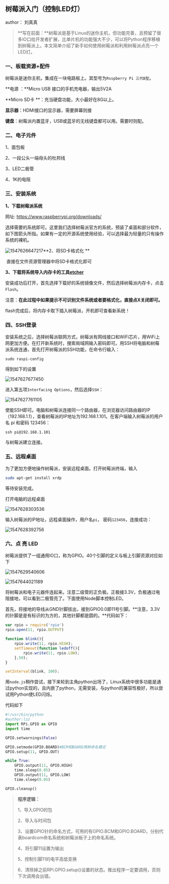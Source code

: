 ## 树莓派入门（控制LED灯）

author： 刘真真

>**写在前面：**树莓派是基于Linux的迷你主机，但功能完善，且预留了很多IO口给开发者扩展，比单片机的功能强大不少，可以将Python程序移植到树莓派上。本文简单介绍了新手如何使用树莓派和利用树莓派点亮一个LED灯。

### 一、板载资源+配件

树莓派是迷你主机，集成在一块电路板上。其型号为`Rsspberry Pi 三代B型`。

**电源 ：**Micro USB 接口的手机充电器，输出5V2A

**Micro SD卡 **：充当硬盘功能，大小最好在8G以上。

**显示器**：HDMI接口的显示器，需要屏幕则接

**键盘**：树莓派内置蓝牙，USB或蓝牙的无线键盘都可以用。需要时则配。

### 二、电子元件

1、面包板

2、一段公头一端母头的杜邦线

3、LED二极管

4、1K的电阻

### 三、安装系统

**1、下载树莓派系统**

网址: https://www.raspberrypi.org/downloads/

选择需要的系统即可。这里我们选择树莓派官方的系统，预装了桌面和部分软件，如下图箭头所指。如果有一定的开源系统使用经验，可以选择最为轻量的只有操作系统的裸机。

![1547626647217](树莓派入门/1547626647217.png)**2、将SD卡格式化 **

​     直接在文件资源管理器中将SD卡格式化即可

**3、下载将系统导入内存卡的工具[etcher](https:/etcher.io/)**

安装成功后打开，首先选择下载好的系统镜像文件，然后选择树莓派内存卡，点击`Flash`。

注意：**在此过程中如果提示不可识别文件系统或者要格式化，直接点X关闭即可。**

flash完成后，将内存卡取下插入树莓派，开机即可查看新系统！

### 四、SSH登录

安装系统之后，选择树莓派联网方式，树莓派有网线接口和WiFi芯片，用WiFi上网更加方便。在打开新系统时，搜索局域网输入密码即可。用SSH将电脑和树莓派系统连通，首先打开树莓派的SSH功能，在命令行输入：

```shell
sudo raspi-config
```

得到如下的设置

![1547627677450](树莓派入门/1547627677450.png)

进入第五项`Interfacing Options`，然后选择`SSH`：

![1547627761105](树莓派入门/1547627761105.png)

使能SSH即可。电脑和树莓派连接同一个路由器，在浏览器访问路由器的IP（192.168.1.1），查看树莓派的IP地址为192.168.1.101。在客户端输入树莓派的用户名 pi 和密码 123456：

```shell
ssh pi@192.168.1.101
```

与树莓派建立连接。

### 五、远程桌面

为了更加方便地操作树莓派，安装远程桌面。打开树莓派终端，输入

``` bash
sudo apt-get install xrdp
```

等待安装完成。

打开电脑的远程桌面

![1547628303536](树莓派入门/1547628303536.png)



输入树莓派的IP地址，远程桌面操作，用户名`pi`， 密码`123456`，连接成功：

![1547628392756](树莓派入门/1547628392756.png)

### 六、点 亮 LED

树莓派提供了一组通用IO口，称为GPIO。40个引脚的定义与板上引脚资源对应如下

![1547629540606](树莓派入门/1547629540606.png)



![1547644021189](树莓派入门/1547644021189.png)

将树莓派和电子元器件连起来。注意二级管的正负极。正极接3.3V，负极通过电阻接地，可以看到二极管亮了。下面使用Node脚本控制LED。

首先，将接地的导线从GND针脚拔出，接到GPIO0.0即11号引脚。**注意，3.3V的针脚是是有标识的为方的，其他针脚都是圆的。**代码如下：

```javascript
var rpio = require('rpio')
rpio.open(11, rpio.OUTPUT)

function blink(){
    rpio.write(11, rpio.HIGH);
    setTimeout(function ledoff(){
        rpio.write(11, rpio.LOW);
    },50);
}

setInterval(blink, 100);
```

用`node.js`稍作尝试，接下来轮到主角python出场了，Linux系统中很多功能是通过python实现的，且内嵌了python，无需安装，与python的兼容性极好，所以尝试用Python使LED闪烁。

代码如下

```python
#!/usr/bin/python
#author:lzz
import RPi.GPIO as GPIO
import time

GPIO.setwarnings(False)

GPIO.setmode(GPIO.BOARD)#BCM和BOARD两种命名模式
GPIO.setup(11, GPIO.OUT)

while True:
    GPIO.output(11, GPIO.HIGH)
    time.sleep(0.05)
    GPIO.output(11, GPIO.LOW)
    time.sleep(0.05)

GPIO.cleanup()

```

> **程序逻辑：**
>
> 1、导入GPIO的包
>
> 2、导入与时间包
>
> 3、设置GPIO针的命名方式，可用的有GPIO.BCM和GPIO.BOARD，分别代表boardcom命名系统和树莓派板子上的命名系统。
>
> 4、将引脚11设置为输出
>
> 5、控制引脚11的电平高低变换
>
> 6、清除掉之前RPi.GPIO.setup()设置的状态。推出程序一定要调用，否则下次调用会出错。

